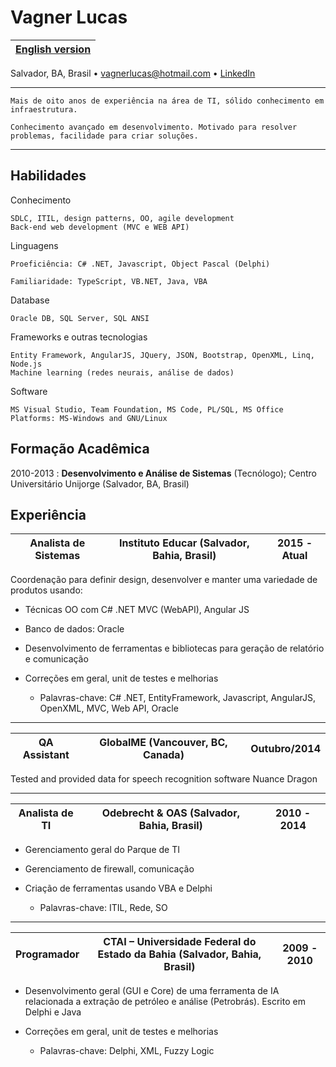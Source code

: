 Vagner Lucas
============

| [English version](https://github.com/vagnerlucas/resume/blob/master/README.md) |
| --------- |

Salvador, BA, Brasil • [vagnerlucas@hotmail.com](mailto:vagnerlucas@hotmail.com) • [LinkedIn](https://www.linkedin.com/in/vagnerlucas)

----
    Mais de oito anos de experiência na área de TI, sólido conhecimento em infraestrutura. 
    
    Conhecimento avançado em desenvolvimento. Motivado para resolver problemas, facilidade para criar soluções.
----

Habilidades
--------------------

Conhecimento

    SDLC, ITIL, design patterns, OO, agile development
    Back-end web development (MVC e WEB API)

Linguagens

    Proeficiência: C# .NET, Javascript, Object Pascal (Delphi)

    Familiaridade: TypeScript, VB.NET, Java, VBA

Database

    Oracle DB, SQL Server, SQL ANSI

Frameworks e outras tecnologias

    Entity Framework, AngularJS, JQuery, JSON, Bootstrap, OpenXML, Linq, Node.js
    Machine learning (redes neurais, análise de dados)

Software

    MS Visual Studio, Team Foundation, MS Code, PL/SQL, MS Office
    Platforms: MS-Windows and GNU/Linux


Formação Acadêmica
---------

2010-2013
:   **Desenvolvimento e Análise de Sistemas** (Tecnólogo); Centro Universitário Unijorge (Salvador, BA, Brasil)

Experiência
----------


| **Analista de Sistemas** | **Instituto Educar (Salvador, Bahia, Brasil)** | 2015 - Atual |
| - | - | - |
    
Coordenação para definir design, desenvolver e manter uma variedade de produtos usando:

* Técnicas OO com C# .NET MVC (WebAPI), Angular JS

* Banco de dados: Oracle

* Desenvolvimento de ferramentas e bibliotecas para geração de relatório e comunicação

* Correções em geral, unit de testes e melhorias

    * Palavras-chave: C# .NET, EntityFramework, Javascript, AngularJS, OpenXML, MVC, Web API, Oracle
---

| **QA Assistant** | **GlobalME (Vancouver, BC, Canada)** | **Outubro/2014** |
| - | - | - |

Tested and provided data for speech recognition software Nuance Dragon

---

| **Analista de TI** | **Odebrecht & OAS (Salvador, Bahia, Brasil)** | **2010 - 2014** |
| - | - | - |

* Gerenciamento geral do Parque de TI

* Gerenciamento de firewall, comunicação

* Criação de ferramentas usando VBA e Delphi

    * Palavras-chave: ITIL, Rede, SO

---

| **Programador** | **CTAI – Universidade Federal do Estado da Bahia (Salvador, Bahia, Brasil)** | **2009 - 2010** |
| - | - | - |

* Desenvolvimento geral (GUI e Core) de uma ferramenta de IA relacionada a extração de petróleo e análise (Petrobrás). Escrito em Delphi e Java

* Correções em geral, unit de testes e melhorias

    * Palavras-chave: Delphi, XML, Fuzzy Logic
